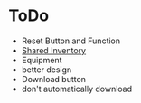 # ToDo

- Reset Button and Function
- [Shared Inventory](https://wiki.guildwars2.com/wiki/API:2/account/inventory)
- Equipment
- better design
- Download button
- don't automatically download

